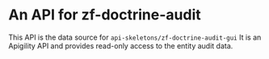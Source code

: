 An API for zf-doctrine-audit
============================

This API is the data source for `api-skeletons/zf-doctrine-audit-gui`
It is an Apigility API and provides read-only access to the entity audit data.
